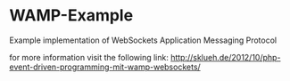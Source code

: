 WAMP-Example
============

Example implementation of WebSockets Application Messaging Protocol 

for more information visit the following link: http://sklueh.de/2012/10/php-event-driven-programming-mit-wamp-websockets/
